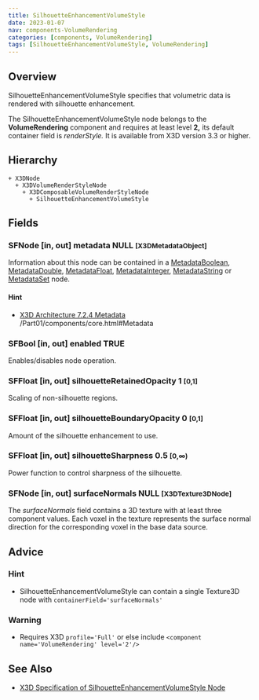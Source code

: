 ```yaml
---
title: SilhouetteEnhancementVolumeStyle
date: 2023-01-07
nav: components-VolumeRendering
categories: [components, VolumeRendering]
tags: [SilhouetteEnhancementVolumeStyle, VolumeRendering]
---
```

<style>
.post h3 {
  word-spacing: 0.2em;
}
</style>

## Overview

SilhouetteEnhancementVolumeStyle specifies that volumetric data is rendered with silhouette enhancement.

The SilhouetteEnhancementVolumeStyle node belongs to the **VolumeRendering** component and requires at least level **2,** its default container field is *renderStyle.* It is available from X3D version 3.3 or higher.

## Hierarchy

```
+ X3DNode
  + X3DVolumeRenderStyleNode
    + X3DComposableVolumeRenderStyleNode
      + SilhouetteEnhancementVolumeStyle
```

## Fields

### SFNode [in, out] **metadata** NULL <small>[X3DMetadataObject]</small>

Information about this node can be contained in a [MetadataBoolean](/x_ite/components/core/metadataboolean/), [MetadataDouble](/x_ite/components/core/metadatadouble/), [MetadataFloat](/x_ite/components/core/metadatafloat/), [MetadataInteger](/x_ite/components/core/metadatainteger/), [MetadataString](/x_ite/components/core/metadatastring/) or [MetadataSet](/x_ite/components/core/metadataset/) node.

#### Hint

- [X3D Architecture 7.2.4 Metadata](https://www.web3d.org/specifications/X3Dv4/ISO-IEC19775-1v4-IS) /Part01/components/core.html#Metadata

### SFBool [in, out] **enabled** TRUE

Enables/disables node operation.

### SFFloat [in, out] **silhouetteRetainedOpacity** 1 <small>[0,1]</small>

Scaling of non-silhouette regions.

### SFFloat [in, out] **silhouetteBoundaryOpacity** 0 <small>[0,1]</small>

Amount of the silhouette enhancement to use.

### SFFloat [in, out] **silhouetteSharpness** 0.5 <small>[0,∞)</small>

Power function to control sharpness of the silhouette.

### SFNode [in, out] **surfaceNormals** NULL <small>[X3DTexture3DNode]</small>

The *surfaceNormals* field contains a 3D texture with at least three component values. Each voxel in the texture represents the surface normal direction for the corresponding voxel in the base data source.

## Advice

### Hint

- SilhouetteEnhancementVolumeStyle can contain a single Texture3D node with `containerField='surfaceNormals'`

### Warning

- Requires X3D `profile='Full'` or else include `<component name='VolumeRendering' level='2'/>`

## See Also

- [X3D Specification of SilhouetteEnhancementVolumeStyle Node](https://www.web3d.org/documents/specifications/19775-1/V4.0/Part01/components/volume.html#SilhouetteEnhancementVolumeStyle)
